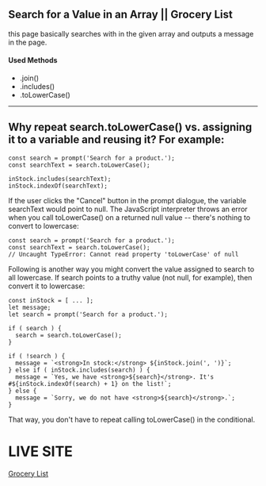 ## Search for a Value in an Array || Grocery List

this page basically searches with in the given array
and outputs a message in the page.

#### Used Methods

- .join()
- .includes()
- .toLowerCase()

---

## Why repeat search.toLowerCase() vs. assigning it to a variable and reusing it? For example:

```
const search = prompt('Search for a product.');
const searchText = search.toLowerCase();
```

```
inStock.includes(searchText);
inStock.indexOf(searchText);
```

If the user clicks the "Cancel" button in the prompt dialogue, the variable searchText would point to null. The JavaScript interpreter throws an error when you call toLowerCase() on a returned null value -- there's nothing to convert to lowercase:

```
const search = prompt('Search for a product.');
const searchText = search.toLowerCase();
// Uncaught TypeError: Cannot read property 'toLowerCase' of null
```

Following is another way you might convert the value assigned to search to all lowercase. If search points to a truthy value (not null, for example), then convert it to lowercase:

```
const inStock = [ ... ];
let message;
let search = prompt('Search for a product.');

if ( search ) {
  search = search.toLowerCase();
}

if ( !search ) {
  message = `<strong>In stock:</strong> ${inStock.join(', ')}`;
} else if ( inStock.includes(search) ) {
  message = `Yes, we have <strong>${search}</strong>. It's #${inStock.indexOf(search) + 1} on the list!`;
} else {
  message = `Sorry, we do not have <strong>${search}</strong>.`;
}
```

That way, you don't have to repeat calling toLowerCase() in the conditional.

# LIVE SITE #
[Grocery List](https://a2uuz.github.io/grocery-list/)
